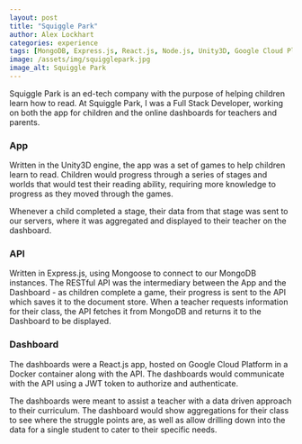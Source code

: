 ```yaml
---
layout: post
title: "Squiggle Park"
author: Alex Lockhart
categories: experience
tags: [MongoDB, Express.js, React.js, Node.js, Unity3D, Google Cloud Platform]
image: /assets/img/squigglepark.jpg
image_alt: Squiggle Park
---
```


Squiggle Park is an ed-tech company with the purpose of helping children learn how to read.
At Squiggle Park, I was a Full Stack Developer, working on both the app for children and the online dashboards for teachers and parents.

### App

Written in the Unity3D engine, the app was a set of games to help children learn to read.  Children would progress through a series of stages and worlds that would test their reading ability, requiring more knowledge to progress as they moved through the games.

Whenever a child completed a stage, their data from that stage was sent to our servers, where it was aggregated and displayed to their teacher on the dashboard.

### API

Written in Express.js, using Mongoose to connect to our MongoDB instances.  The RESTful API was the intermediary between the App and the Dashboard - as children complete a game, their progress is sent to the API which saves it to the document store.  When a teacher requests information for their class, the API fetches it from MongoDB and returns it to the Dashboard to be displayed.

### Dashboard

The dashboards were a React.js app, hosted on Google Cloud Platform in a Docker container along with the API.  The dashboards would communicate with the API using a JWT token to authorize and authenticate.

The dashboards were meant to assist a teacher with a data driven approach to their curriculum.  The dashboard would show aggregations for their class to see where the struggle points are, as well as allow drilling down into the data for a single student to cater to their specific needs.

